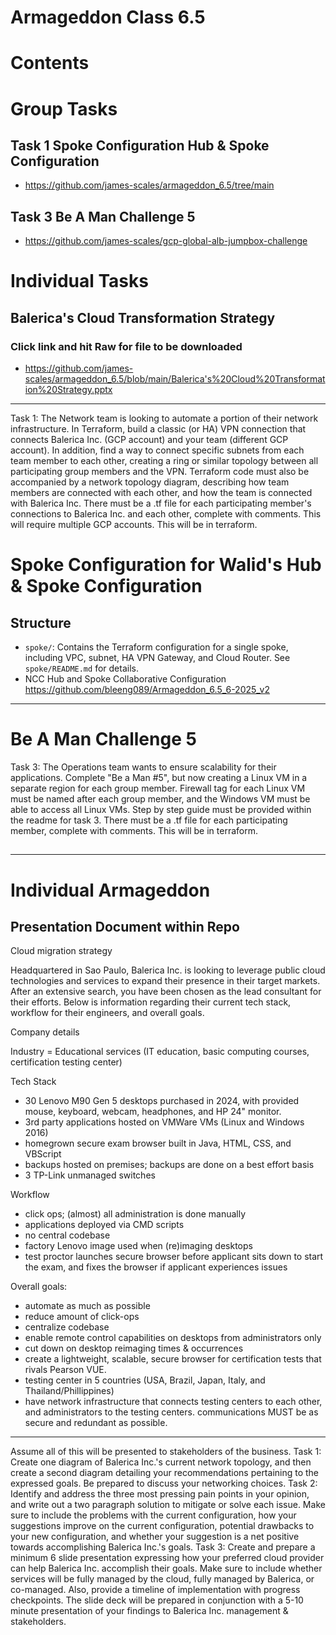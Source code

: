 # Armageddon Class 6.5

# Contents
# Group Tasks
## Task 1 Spoke Configuration Hub & Spoke Configuration
- https://github.com/james-scales/armageddon_6.5/tree/main
## Task 3 Be A Man Challenge 5
- https://github.com/james-scales/gcp-global-alb-jumpbox-challenge
# Individual Tasks
## Balerica's Cloud Transformation Strategy
### Click link and hit Raw for file to be downloaded
- https://github.com/james-scales/armageddon_6.5/blob/main/Balerica's%20Cloud%20Transformation%20Strategy.pptx

- ----------------------------------------------------------------------------

Task 1: 
The Network team is looking to automate a portion of their network infrastructure. In Terraform, build a classic (or HA) VPN connection that connects Balerica Inc. (GCP account) and your team (different GCP account). In addition, find a way to connect specific subnets from each team member to each other, creating a ring or similar topology between all participating group members and the VPN. Terraform code must also be accompanied by a network topology diagram, describing how team members are connected with each other, and how the team is connected with Balerica Inc. There must be a .tf file for each participating member's connections to Balerica Inc. and each other, complete with comments. This will require multiple GCP accounts. This will be in terraform. 

# Spoke Configuration for Walid's Hub & Spoke Configuration

## Structure
- `spoke/`: Contains the Terraform configuration for a single spoke, including VPC, subnet, HA VPN Gateway, and Cloud Router. See `spoke/README.md` for details.
- NCC Hub and Spoke Collaborative Configuration https://github.com/bleeng089/Armageddon_6.5_6-2025_v2
- ----------------------------------------------------------------------------
# Be A Man Challenge 5

Task 3: 
The Operations team wants to ensure scalability for their applications. Complete "Be a Man #5", but now creating a Linux VM in a separate region for each group member. Firewall tag for each Linux VM must be named after each group member, and the Windows VM must be able to access all Linux VMs. Step by step guide must be provided within the readme for task 3. There must be a .tf file for each participating member, complete with comments. This will be in terraform. 

## 

- ----------------------------------------------------------------------------

# Individual Armageddon
## Presentation Document within Repo
Cloud migration strategy

Headquartered in Sao Paulo, Balerica Inc. is looking to leverage public cloud technologies and services to expand their presence in their target markets. After an extensive search, you have been chosen as the lead consultant for their efforts. Below is information regarding their current tech stack, workflow for their engineers, and overall goals.

Company details

Industry = Educational services (IT education, basic computing courses, certification testing center)

Tech Stack
- 30 Lenovo M90 Gen 5 desktops purchased in 2024, with provided mouse, keyboard, webcam, headphones, and HP 24" monitor.
- 3rd party applications hosted on VMWare VMs (Linux and Windows 2016)
- homegrown secure exam browser built in Java, HTML, CSS, and VBScript
- backups hosted on premises; backups are done on a best effort basis
- 3 TP-Link unmanaged switches

Workflow
- click ops; (almost) all administration is done manually
- applications deployed via CMD scripts
- no central codebase
- factory Lenovo image used when (re)imaging desktops
- test proctor launches secure browser before applicant sits down to start the exam, and fixes the browser if applicant experiences issues


Overall goals:
- automate as much as possible
- reduce amount of click-ops
- centralize codebase
- enable remote control capabilities on desktops from administrators only
- cut down on desktop reimaging times & occurrences
- create a lightweight, scalable, secure browser for certification tests that rivals Pearson VUE. 
- testing center in 5 countries (USA, Brazil, Japan, Italy, and Thailand/Phillippines)
- have network infrastructure that connects testing centers to each other, and administrators to the testing centers. communications MUST be as secure and redundant as possible.

*******************************************
Assume all of this will be presented to stakeholders of the business. 
Task 1: 
Create one diagram of Balerica Inc.'s current network topology, and then create a second diagram detailing your recommendations pertaining to the expressed goals. Be prepared to discuss your networking choices.
Task 2: 
Identify and address the three most pressing pain points in your opinion, and write out a two paragraph solution to mitigate or solve each issue. Make sure to include the problems with the current configuration, how your suggestions improve on the current configuration, potential drawbacks to your new configuration, and whether your suggestion is a net positive towards accomplishing Balerica Inc.'s goals.
Task 3: 
Create and prepare a minimum 6 slide presentation expressing how your preferred cloud provider can help Balerica Inc. accomplish their goals. Make sure to include whether services will be fully managed by the cloud, fully managed by Balerica, or co-managed. Also, provide a timeline of implementation with progress checkpoints. The slide deck will be prepared in conjunction with a 5-10 minute presentation of your findings to Balerica Inc. management & stakeholders.


